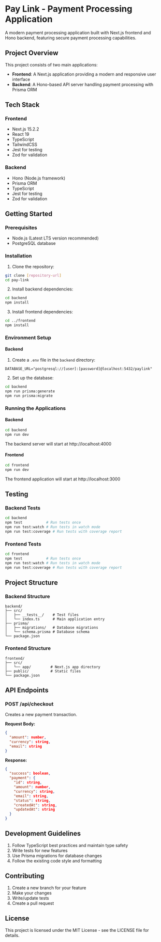 # Pay Link - Payment Processing Application

A modern payment processing application built with Next.js frontend and Hono backend, featuring secure payment processing capabilities.

## Project Overview

This project consists of two main applications:

- **Frontend**: A Next.js application providing a modern and responsive user interface
- **Backend**: A Hono-based API server handling payment processing with Prisma ORM

## Tech Stack

### Frontend

- Next.js 15.2.2
- React 19
- TypeScript
- TailwindCSS
- Jest for testing
- Zod for validation

### Backend

- Hono (Node.js framework)
- Prisma ORM
- TypeScript
- Jest for testing
- Zod for validation

## Getting Started

### Prerequisites

- Node.js (Latest LTS version recommended)
- PostgreSQL database

### Installation

1. Clone the repository:
```bash
git clone [repository-url]
cd pay-link
```

2. Install backend dependencies:
```bash
cd backend
npm install
```

3. Install frontend dependencies:
```bash
cd ../frontend
npm install
```

### Environment Setup

#### Backend

1. Create a `.env` file in the `backend` directory:
```env
DATABASE_URL="postgresql://[user]:[password]@localhost:5432/paylink"
```

2. Set up the database:
```bash
cd backend
npm run prisma:generate
npm run prisma:migrate
```

### Running the Applications

#### Backend

```bash
cd backend
npm run dev
```
The backend server will start at http://localhost:4000

#### Frontend

```bash
cd frontend
npm run dev
```
The frontend application will start at http://localhost:3000

## Testing

### Backend Tests

```bash
cd backend
npm test           # Run tests once
npm run test:watch # Run tests in watch mode
npm run test:coverage # Run tests with coverage report
```

### Frontend Tests

```bash
cd frontend
npm test           # Run tests once
npm run test:watch # Run tests in watch mode
npm run test:coverage # Run tests with coverage report
```

## Project Structure

### Backend Structure

```
backend/
├── src/
│   ├── __tests__/    # Test files
│   └── index.ts      # Main application entry
├── prisma/
│   ├── migrations/   # Database migrations
│   └── schema.prisma # Database schema
└── package.json
```

### Frontend Structure

```
frontend/
├── src/
│   └── app/         # Next.js app directory
├── public/          # Static files
└── package.json
```

## API Endpoints

### POST /api/checkout

Creates a new payment transaction.

**Request Body:**
```json
{
  "amount": number,
  "currency": string,
  "email": string
}
```

**Response:**
```json
{
  "success": boolean,
  "payment": {
    "id": string,
    "amount": number,
    "currency": string,
    "email": string,
    "status": string,
    "createdAt": string,
    "updatedAt": string
  }
}
```

## Development Guidelines

1. Follow TypeScript best practices and maintain type safety
2. Write tests for new features
3. Use Prisma migrations for database changes
4. Follow the existing code style and formatting

## Contributing

1. Create a new branch for your feature
2. Make your changes
3. Write/update tests
4. Create a pull request

## License

This project is licensed under the MIT License - see the LICENSE file for details.